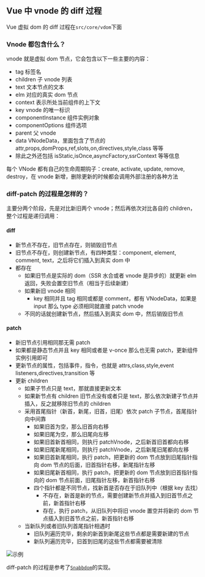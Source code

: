 [meta]: vuejs "title: 'Vue的vnode的diff过程', keywords: 'vue,vuejs,vnode,diff,patch', date: '2020-08-21'"

## Vue 中 vnode 的 diff 过程

Vue 虚拟 dom 的 diff 过程在`src/core/vdom`下面

### Vnode 都包含什么？

vnode 就是虚拟 dom 节点，它会包含以下一些主要的内容：

- tag 标签名
- children 子 vnode 列表
- text 文本节点的文本
- elm 对应的真实 dom 节点
- context 表示所处当前组件的上下文
- key vnode 的唯一标识
- componentInstance 组件实例对象
- componentOptions 组件选项
- parent 父 vnode
- data VNodeData，里面包含了节点的 attr,props,domProps,ref,slots,on,directives,style,class 等等
- 除此之外还包括 isStatic,isOnce,asyncFactory,ssrContext 等等信息

每个 VNode 都有自己的生命周期钩子：create, activate, update, remove, destroy，在 vnode 新增，删除更新的时候都会调用外部注册的各种方法

### diff-patch 的过程是怎样的？

主要分两个阶段，先是对比新旧两个 vnode；然后再依次对比各自的 children，整个过程是递归调用：

#### diff

- 新节点不存在，旧节点存在，则销毁旧节点
- 旧节点不存在，则创建新节点，有四种类型：component, element, comment, text，之后将它们插入到真实 dom 中
- 都存在
  - 如果旧节点是实际的 dom（SSR 水合或者 vnode 是异步的）就更新 elm 返回，失败会置空旧节点（相当于后续新建）
  - 如果新旧 vnode 相同
    - key 相同并且 tag 相同或都是 comment，都有 VNodeData，如果是 input 那么 type 必须相同就直接 patch vnode
  - 不同的话就创建新节点，然后插入到真实 dom 中，然后销毁旧节点

#### patch

- 新旧节点引用相同那无需 patch
- 如果都是静态节点并且 key 相同或者是 v-once 那么也无需 patch，更新组件实例引用即可
- 更新节点的属性，包括事件，指令，也就是 attrs,class,style,event listeners,directives,transition 等
- 更新 children
  - 如果子节点只是 text，那就直接更新文本
  - 如果新节点有 children 旧节点没有或者只是 text，那么依次新建子节点并插入，反之就移除旧节点的 children
  - 采用首尾指针（新首，新尾，旧首，旧尾）依次 patch 子节点，首尾指针向中间靠
    - 如果旧首为空，那么旧首向右移
    - 如果旧尾为空，那么旧尾向左移
    - 如果旧首新首相同，则执行 patchVnode，之后新首旧首都向右移
    - 如果旧尾新尾相同，则执行 patchVnode，之后新尾旧尾都向左移
    - 如果旧首新尾相同，执行 patch，把更新的 dom 节点放到旧尾指针指向 dom 节点的后面，旧首指针右移，新尾指针左移
    - 如果旧尾新首相同，执行 patch，把更新的 dom 节点放到旧首指针指向的 dom 节点前面，旧尾指针左移，新首指针右移
    - 四个指针都是不同节点，找新首是否存在于旧队列中（根据 key 去找）
      - 不存在，新首是新的节点，需要创建新节点并插入到旧首节点之前，新首指针右移
      - 存在，执行 patch，从旧队列中将旧 vnode 置空并将新的 dom 节点插入到旧首节点之前，新首指针右移
  - 当新队列或者旧队列首尾指针相遇时
    - 旧队列遍历完毕，剩余的新首到新尾这些节点都是需要新建的节点
    - 新队列遍历完毕，旧首到旧尾的这些节点都需要被清除

![示例](https://cdn.nlark.com/yuque/0/2020/gif/1355506/1598423349095-73718a2f-88d3-440e-af5e-5475755598ee.gif#align=left&display=inline&height=375&margin=%5Bobject%20Object%5D&name=vue2-dom-diff.gif&originHeight=375&originWidth=600&size=542460&status=done&style=none&width=600)

diff-patch 的过程是参考了[`Snabbdom`](https://github.com/snabbdom/snabbdom)的实现。
